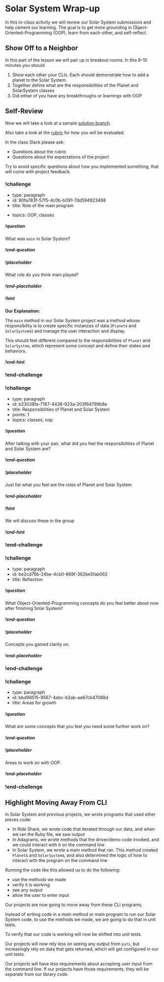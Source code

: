 # Solar System Wrap-up

In this in-class activity we will review our Solar System submissions and help cement our learning.  The goal is to get more grounding in Object-Oriented-Programming (OOP), learn from each-other, and self-reflect.

## Show Off to a Neighbor

In this part of the lesson we will pair up in breakout rooms.  In this 8-10 minutes you should

1. Show each other your CLIs.  Each should demonstrate how to add a planet to the Solar System.
1. Together define what are the responsibilities of the Planet and SolarSystem classes
1. Did either of you have any breakthroughs or learnings with OOP

## Self-Review

Now we will take a look at a sample [solution branch](https://github.com/ada-c14/solar-system/tree/c13-soln).  

Also take a look at the [rubric](https://github.com/ada-c14/solar-system/blob/c13-soln/feedback.md) for how you will be evaluated.  

In the class Slack please ask:

- Questions about the rubric
- Questions about the expectations of the project

Try to avoid specific questions about how you implemented something, that will come with project feedback.

<!-- >>>>>>>>>>>>>>>>>>>>>> BEGIN CHALLENGE >>>>>>>>>>>>>>>>>>>>>> -->
<!-- Replace everything in square brackets [] and remove brackets  -->

### !challenge

* type: paragraph
* id: 90fa783f-57f5-4c0b-b091-7dd594923498
* title: Role of the main program
<!-- * points: [1] (optional, the number of points for scoring as a checkpoint) -->
* topics: OOP, classes

##### !question

What was `main` in Solar System?

##### !end-question

##### !placeholder

What role do you think main played?

##### !end-placeholder

<!-- other optional sections -->
##### !hint

**Our Explanation:**

The `main` method in our Solar System project was a method whose responsibility is to create specific instances of data (`Planet`s and `SolarSystem`s) and manage the user interaction and display.

This should feel different compared to the responsibilities of `Planet` and `SolarSystem`, which represent some concept and define their states and behaviors.

##### !end-hint
<!-- !rubric - !end-rubric (markdown, instructors can see while scoring a checkpoint) -->

### !end-challenge

<!-- ======================= END CHALLENGE ======================= -->

<!-- >>>>>>>>>>>>>>>>>>>>>> BEGIN CHALLENGE >>>>>>>>>>>>>>>>>>>>>> -->
<!-- Replace everything in square brackets [] and remove brackets  -->

### !challenge

* type: paragraph
* id: b23038fa-7167-4436-923a-203f64799b8e
* title: Responsibilities of Planet and Solar System
* points: 1
* topics: classes, oop

##### !question

After talking with your pair, what did you feel the responsibilities of Planet and Solar System are?

##### !end-question

##### !placeholder

Just list what you feel are the roles of Planet and Solar System

##### !end-placeholder

<!-- other optional sections -->
##### !hint

We will discuss these in the group

##### !end-hint
<!-- !rubric - !end-rubric (markdown, instructors can see while scoring a checkpoint) -->
<!-- !explanation - !end-explanation (markdown, students can see after answering correctly) -->

### !end-challenge

<!-- ======================= END CHALLENGE ======================= -->

<!-- >>>>>>>>>>>>>>>>>>>>>> BEGIN CHALLENGE >>>>>>>>>>>>>>>>>>>>>> -->
<!-- Replace everything in square brackets [] and remove brackets  -->

### !challenge

* type: paragraph
* id: be2cd79b-24be-4cb0-869f-362be5fab062
* title: Reflection
<!-- * points: [1] (optional, the number of points for scoring as a checkpoint) -->
<!-- * topics: [python, pandas] (optional the topics for analyzing points) -->

##### !question

What Object-Oriented-Programming concepts do you feel better about now after finishing Solar System?

##### !end-question

##### !placeholder

Concepts you gained clarity on.

##### !end-placeholder

<!-- other optional sections -->
<!-- !hint - !end-hint (markdown, users can see after a failed attempt) -->
<!-- !rubric - !end-rubric (markdown, instructors can see while scoring a checkpoint) -->
<!-- !explanation - !end-explanation (markdown, students can see after answering correctly) -->

### !end-challenge

<!-- ======================= END CHALLENGE ======================= -->

<!-- >>>>>>>>>>>>>>>>>>>>>> BEGIN CHALLENGE >>>>>>>>>>>>>>>>>>>>>> -->
<!-- Replace everything in square brackets [] and remove brackets  -->

### !challenge

* type: paragraph
* id: bbd98515-9567-4ebc-b2ab-ae67cb47088d
* title: Areas for growth
<!-- * points: [1] (optional, the number of points for scoring as a checkpoint) -->
<!-- * topics: [python, pandas] (optional the topics for analyzing points) -->

##### !question

What are some concepts that you feel you need some further work on?

##### !end-question

##### !placeholder

Areas to work on with OOP.

##### !end-placeholder

<!-- other optional sections -->
<!-- !hint - !end-hint (markdown, users can see after a failed attempt) -->
<!-- !rubric - !end-rubric (markdown, instructors can see while scoring a checkpoint) -->
<!-- !explanation - !end-explanation (markdown, students can see after answering correctly) -->

### !end-challenge

<!-- ======================= END CHALLENGE ======================= -->

## Highlight Moving Away From CLI

In Solar System and previous projects, we wrote programs that used other pieces code:

- In Ride Share, we wrote code that iterated through our data, and when we ran the Ruby file, we saw output
- In Adagrams, we wrote methods that the driver/demo code invoked, and we could interact with it on the command line
- In Solar System, we wrote a *main* method that ran. This method created `Planet`s and `SolarSystem`s, and also determined the logic of how to interact with the program on the command line

Running the code like this allowed us to do the following:

- use the methods we made
- verify it is working
- see any output
- allow the user to enter input

Our projects are now going to move away from these CLI programs.

Instead of writing code in a *main* method or *main* program to run our Solar System code, to use the methods we made, we are going to do that in unit tests.

To verify that our code is working will now be shifted into unit tests.

Our projects will now rely less on seeing any output from `puts`, but increasingly rely on data that gets returned, which will get configured in our unit tests.

Our projects will have less requirements about accepting user input from the command line. If our projects have those requirements, they will be _separate_ from our library code.
